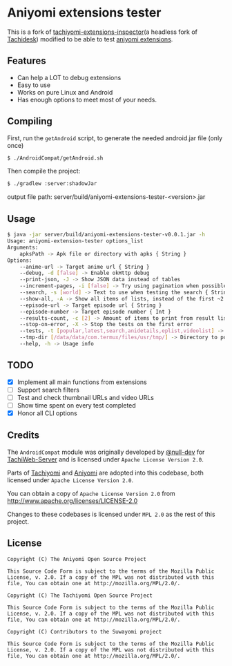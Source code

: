 # Aniyomi extensions tester

This is a fork of [tachiyomi-extensions-inspector](https://github.com/tachiyomiorg/tachiyomi-extensions-inspector)(a headless fork of [Tachidesk](https://github.com/Suwayomi/Tachidesk)) modified to be able to test [aniyomi extensions](https://github.com/jmir1/aniyomi-extensions/tree/repo/apk).

## Features
- Can help a LOT to debug extensions
- Easy to use
- Works on pure Linux and Android
- Has enough options to meet most of your needs.

## Compiling
First, run the `getAndroid` script, to generate the needed android.jar file (only once)
```bash
$ ./AndroidCompat/getAndroid.sh
```

Then compile the project:
```bash
$ ./gradlew :server:shadowJar
```
output file path: server/build/aniyomi-extensions-tester-\<version\>.jar

## Usage
```bash
$ java -jar server/build/aniyomi-extensions-tester-v0.0.1.jar -h
Usage: aniyomi-extension-tester options_list
Arguments:
    apksPath -> Apk file or directory with apks { String }
Options:
    --anime-url -> Target anime url { String }
    --debug, -d [false] -> Enable okHttp debug
    --print-json, -J -> Show JSON data instead of tables
    --increment-pages, -i [false] -> Try using pagination when possible
    --search, -s [world] -> Text to use when testing the search { String }
    --show-all, -A -> Show all items of lists, instead of the first ~2
    --episode-url -> Target episode url { String }
    --episode-number -> Target episode number { Int }
    --results-count, -c [2] -> Amount of items to print from result lists { Int }
    --stop-on-error, -X -> Stop the tests on the first error
    --tests, -t [popular,latest,search,anidetails,eplist,videolist] -> Tests to be made(in order), delimited by commas { String }
    --tmp-dir [/data/data/com.termux/files/usr/tmp/] -> Directory to put temporary data { String }
    --help, -h -> Usage info

```

## TODO
- [x] Implement all main functions from extensions
- [ ] Support search filters
- [ ] Test and check thumbnail URLs and video URLs
- [ ] Show time spent on every test completed
- [x] Honor all CLI options

## Credits

The `AndroidCompat` module was originally developed by [@null-dev](https://github.com/null-dev) for [TachiWeb-Server](https://github.com/Tachiweb/TachiWeb-server) and is licensed under `Apache License Version 2.0`.

Parts of [Tachiyomi](https://github.com/tachiyomiorg/tachiyomi) and [Aniyomi](https://github.com/jmir1/aniyomi) are adopted into this codebase, both licensed under `Apache License Version 2.0`.

You can obtain a copy of `Apache License Version 2.0` from  http://www.apache.org/licenses/LICENSE-2.0

Changes to these codebases is licensed under `MPL 2.0` as the rest of this project.

## License
```
Copyright (C) The Aniyomi Open Source Project

This Source Code Form is subject to the terms of the Mozilla Public
License, v. 2.0. If a copy of the MPL was not distributed with this
file, You can obtain one at http://mozilla.org/MPL/2.0/.
```

```
Copyright (C) The Tachiyomi Open Source Project

This Source Code Form is subject to the terms of the Mozilla Public
License, v. 2.0. If a copy of the MPL was not distributed with this
file, You can obtain one at http://mozilla.org/MPL/2.0/.
```

```
Copyright (C) Contributors to the Suwayomi project

This Source Code Form is subject to the terms of the Mozilla Public
License, v. 2.0. If a copy of the MPL was not distributed with this
file, You can obtain one at http://mozilla.org/MPL/2.0/.
```
